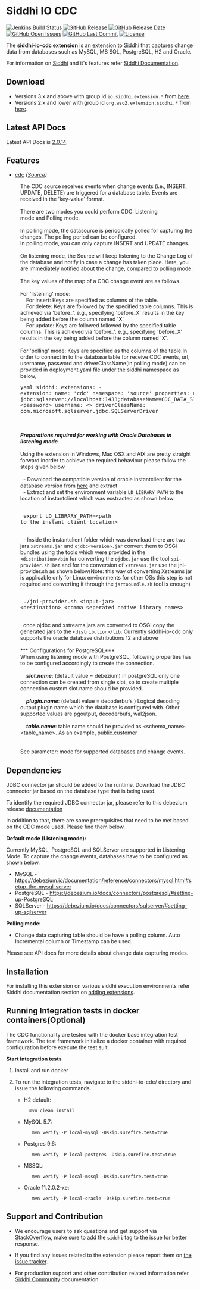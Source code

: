 Siddhi IO CDC
===================

  [![Jenkins Build Status](https://wso2.org/jenkins/job/siddhi/job/siddhi-io-cdc/badge/icon)](https://wso2.org/jenkins/job/siddhi/job/siddhi-io-cdc/)
  [![GitHub Release](https://img.shields.io/github/release/siddhi-io/siddhi-io-cdc.svg)](https://github.com/siddhi-io/siddhi-io-cdc/releases)
  [![GitHub Release Date](https://img.shields.io/github/release-date/siddhi-io/siddhi-io-cdc.svg)](https://github.com/siddhi-io/siddhi-io-cdc/releases)
  [![GitHub Open Issues](https://img.shields.io/github/issues-raw/siddhi-io/siddhi-io-cdc.svg)](https://github.com/siddhi-io/siddhi-io-cdc/issues)
  [![GitHub Last Commit](https://img.shields.io/github/last-commit/siddhi-io/siddhi-io-cdc.svg)](https://github.com/siddhi-io/siddhi-io-cdc/commits/master)
  [![License](https://img.shields.io/badge/License-Apache%202.0-blue.svg)](https://opensource.org/licenses/Apache-2.0)

The **siddhi-io-cdc extension** is an extension to <a target="_blank" href="https://wso2.github.io/siddhi">Siddhi</a> that captures change data from databases such as MySQL, MS SQL, PostgreSQL, H2 and Oracle.

For information on <a target="_blank" href="https://siddhi.io/">Siddhi</a> and it's features refer <a target="_blank" href="https://siddhi.io/redirect/docs.html">Siddhi Documentation</a>. 

## Download

* Versions 3.x and above with group id `io.siddhi.extension.*` from <a target="_blank" href="https://mvnrepository.com/artifact/io.siddhi.extension.io.cdc/siddhi-io-cdc/">here</a>.
* Versions 2.x and lower with group id `org.wso2.extension.siddhi.*` from <a target="_blank" href="https://mvnrepository.com/artifact/org.wso2.extension.siddhi.io.cdc/siddhi-io-cdc">here</a>.

## Latest API Docs 

Latest API Docs is <a target="_blank" href="https://siddhi-io.github.io/siddhi-io-cdc/api/2.0.14">2.0.14</a>.

## Features

* <a target="_blank" href="https://siddhi-io.github.io/siddhi-io-cdc/api/2.0.14/#cdc-source">cdc</a> *(<a target="_blank" href="http://siddhi.io/en/v5.1/docs/query-guide/#source">Source</a>)*<br> <div style="padding-left: 1em;"><p><p style="word-wrap: break-word;margin: 0;">The CDC source receives events when change events (i.e., INSERT, UPDATE, DELETE) are triggered for a database table. Events are received in the 'key-value' format.<br><br>There are two modes you could perform CDC: Listening mode and Polling mode.<br><br>In polling mode, the datasource is periodically polled for capturing the changes. The polling period can be configured.<br>In polling mode, you can only capture INSERT and UPDATE changes.<br><br>On listening mode, the Source will keep listening to the Change Log of the database and notify in case a change has taken place. Here, you are immediately notified about the change, compared to polling mode.<br><br>The key values of the map of a CDC change event are as follows.<br><br>For 'listening' mode: <br>&nbsp;&nbsp;&nbsp;&nbsp;For insert: Keys are specified as columns of the table.<br>&nbsp;&nbsp;&nbsp;&nbsp;For delete: Keys are followed by the specified table columns. This is achieved via 'before_'. e.g., specifying 'before_X' results in the key being added before the column named 'X'.<br>&nbsp;&nbsp;&nbsp;&nbsp;For update: Keys are followed followed by the specified table columns. This is achieved via 'before_'. e.g., specifying 'before_X' results in the key being added before the column named 'X'.<br><br>For 'polling' mode: Keys are specified as the columns of the table.In order to connect in to the database table for receive CDC events, url, username, password and driverClassName(in polling mode) can be provided in deployment.yaml file under the siddhi namespace as below,  </p><pre>yaml
  siddhi:
    extensions:
      -
        extension:
          name: 'cdc'
          namespace: 'source'
          properties:
            url: jdbc:sqlserver://localhost:1433;databaseName=CDC_DATA_STORE
            password: &lt;password&gt;
            username: &lt;&gt;
            driverClassName: com.microsoft.sqlserver.jdbc.SQLServerDriver  </pre><p style="word-wrap: break-word;margin: 0;"><br><br>***Preparations required for working with Oracle Databases in listening mode***<br><br>Using the extension in Windows, Mac OSX and AIX are pretty straight forward inorder to achieve the required behaviour please follow the steps given below<br><br>&nbsp;&nbsp;- Download the compatible version of oracle instantclient for the database version from [here](https://www.oracle.com/database/technologies/instant-client/downloads.html) and extract<br>&nbsp;&nbsp;- Extract and set the environment variable <code>LD_LIBRARY_PATH</code> to the location of instantclient which was exstracted as shown below<br>&nbsp;&nbsp;</p><pre>
    export LD_LIBRARY_PATH=&lt;path to the instant client location&gt;
  </pre><p style="word-wrap: break-word;margin: 0;"><br>&nbsp;&nbsp;- Inside the instantclient folder which was download there are two jars <code>xstreams.jar</code> and <code>ojdbc&lt;version&gt;.jar</code> convert them to OSGi bundles using the tools which were provided in the <code>&lt;distribution&gt;/bin</code> for converting the <code>ojdbc.jar</code> use the tool <code>spi-provider.sh|bat</code> and for the conversion of <code>xstreams.jar</code> use the jni-provider.sh as shown below(Note: this way of converting Xstreams jar is applicable only for Linux environments for other OSs this step is not required and converting it through the <code>jartobundle.sh</code> tool is enough)<br>&nbsp;&nbsp;</p><pre>
    ./jni-provider.sh &lt;input-jar&gt; &lt;destination&gt; &lt;comma seperated native library names&gt;
  </pre><p style="word-wrap: break-word;margin: 0;"><br>&nbsp;&nbsp;once ojdbc and xstreams jars are converted to OSGi copy the generated jars to the <code>&lt;distribution&gt;/lib</code>. Currently siddhi-io-cdc only supports the oracle database distributions 12 and above<br><br>*** Configurations for PostgreSQL***<br>When using listening mode with PostgreSQL, following properties has to be configured accordingly to create the connection.<br><br>&nbsp;&nbsp;&nbsp;&nbsp;***slot.name***: (default value = debezium) in postgreSQL only one connection can be created from single slot, so to create multiple connection custom slot.name should be provided.<br>&nbsp;<br>&nbsp;&nbsp;&nbsp;&nbsp;***plugin.name***: (default value = decoderbufs ) Logical decoding output plugin name which the database is configured with. Other supported values are pgoutput, decoderbufs, wal2json.<br><br>&nbsp;&nbsp;&nbsp;&nbsp;***table.name***: table name should be provided as &lt;schema_name&gt;.&lt;table_name&gt;. As an example, public.customer <br><br><br>See parameter: mode for supported databases and change events.</p></p></div>

## Dependencies 
JDBC connector jar should be added to the runtime. Download the JDBC connector jar based on the database type that is being used.

To identify the required JDBC connector jar, please refer to this debezium release <a href="https://debezium.io/releases/1.9/">documentation</a>  

In addition to that, there are some prerequisites that need to be met based on the CDC mode used. Please find them below.

**Default mode (Listening mode):**

Currently MySQL, PostgreSQL and SQLServer are supported in Listening Mode.
To capture the change events, databases have to be configured as shown below.

* MySQL - https://debezium.io/documentation/reference/connectors/mysql.html#setup-the-mysql-server
* PostgreSQL - https://debezium.io/docs/connectors/postgresql/#setting-up-PostgreSQL
* SQLServer - https://debezium.io/docs/connectors/sqlserver/#setting-up-sqlserver

**Polling mode:**

* Change data capturing table should be have a polling column. Auto Incremental column or Timestamp can be used.

Please see API docs for more details about change data capturing modes.

## Installation

For installing this extension on various siddhi execution environments refer Siddhi documentation section on <a target="_blank" href="https://siddhi.io/redirect/add-extensions.html">adding extensions</a>.

## Running Integration tests in docker containers(Optional)

The CDC functionality are tested with the docker base integration test framework.
The test framework initialize a docker container with required configuration before execute the test suit.

**Start integration tests**

 1. Install and run docker

 2. To run the integration tests, navigate to the siddhi-io-cdc/ directory and issue the following commands.

    * H2 default:

            mvn clean install

    * MySQL 5.7:

             mvn verify -P local-mysql -Dskip.surefire.test=true

    * Postgres 9.6:

             mvn verify -P local-postgres -Dskip.surefire.test=true

    * MSSQL:

             mvn verify -P local-mssql -Dskip.surefire.test=true

    * Oracle 11.2.0.2-xe:

             mvn verify -P local-oracle -Dskip.surefire.test=true

## Support and Contribution

* We encourage users to ask questions and get support via <a target="_blank" href="https://stackoverflow.com/questions/tagged/siddhi">StackOverflow</a>, make sure to add the `siddhi` tag to the issue for better response.

* If you find any issues related to the extension please report them on <a target="_blank" href="https://github.com/siddhi-io/siddhi-execution-string/issues">the issue tracker</a>.

* For production support and other contribution related information refer <a target="_blank" href="https://siddhi.io/community/">Siddhi Community</a> documentation.

